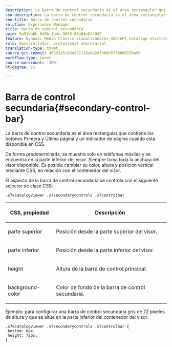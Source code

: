 ```yaml
---
description: La barra de control secundaria es el área rectangular que contiene los botones Primera y Última página y un indicador de página cuando está disponible en CSS.
seo-description: La barra de control secundaria es el área rectangular que contiene los botones Primera y Última página y un indicador de página cuando está disponible en CSS.
seo-title: Barra de control secundaria
solution: Experience Manager
title: Barra de control secundaria
uuid: 9a91da6b-0d9b-4b4c-9659-86a64e624947
feature: Dynamic Media Classic,Visualizadores,SDK/API,Catálogo electrónico
role: Desarrollador, profesional empresarial
translation-type: tm+mt
source-git-commit: 469d1a5c43a972116a8a2efb0de5708800130a99
workflow-type: tm+mt
source-wordcount: '209'
ht-degree: 1%

---
```



# Barra de control secundaria{#secondary-control-bar}

La barra de control secundaria es el área rectangular que contiene los botones Primera y Última página y un indicador de página cuando está disponible en CSS.

De forma predeterminada, se muestra solo en teléfonos móviles y se encuentra en la parte inferior del visor. Siempre toma toda la anchura del visor disponible. Es posible cambiar su color, altura y posición vertical mediante CSS, en relación con el contenedor del visor.

El aspecto de la barra de control secundaria se controla con el siguiente selector de clase CSS:

`.s7ecatalogviewer .s7secondarycontrols .s7controlbar`

<table id="table_2C8D322F57114A72B43053CB4539C65C"> 
 <thead> 
  <tr> 
   <th colname="col1" class="entry"> <p> CSS, propiedad </p> </th> 
   <th colname="col2" class="entry"> <p>Descripción </p> </th> 
  </tr> 
 </thead>
 <tbody> 
  <tr> 
   <td colname="col1"> <p> <span class="codeph"> parte superior </span> </p> </td> 
   <td colname="col2"> <p>Posición desde la parte superior del visor. </p> </td> 
  </tr> 
  <tr> 
   <td colname="col1"> <p> <span class="codeph"> parte inferior </span> </p> </td> 
   <td colname="col2"> <p>Posición desde la parte inferior del visor. </p> </td> 
  </tr> 
  <tr> 
   <td colname="col1"> <p> <span class="codeph"> height </span> </p> </td> 
   <td colname="col2"> <p>Altura de la barra de control principal. </p> </td> 
  </tr> 
  <tr> 
   <td colname="col1"> <p> <span class="codeph"> background-color  </span> </p> </td> 
   <td colname="col2"> <p>Color de fondo de la barra de control secundaria. </p> </td> 
  </tr> 
 </tbody> 
</table>

Ejemplo: para configurar una barra de control secundaria gris de 72 píxeles de altura y que se sitúe en la parte inferior del contenedor del visor.

```
.s7ecatalogviewer .s7secondarycontrols .s7controlbar {  
 bottom: 0px; 
 height: 72px; 
}
```

